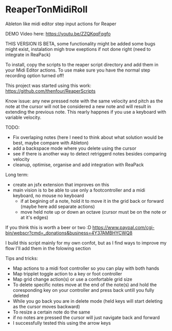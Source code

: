 # ReaperTonMidiRoll
Ableton like midi editor step input actions for Reaper

DEMO Video here: 
https://youtu.be/ZZQKqqFqgfo


THIS VERSION IS BETA, some functionality might be added some bugs might exist, instalation migh trow exeptions if not done right (need to integrate in ReaPack)

To install, copy the scripts to the reaper script directory and add them in your Midi Editor actions.
To use make sure you have the normal step recording option turned off!

This project was started using this work: https://github.com/thenfour/ReaperScripts


Know issue: any new pressed note with the same velocity and pitch as the note at the cursor will not be considered a new note and will result in extending the previous note. This rearly happnes if you use a keyboard with variable velocity.

TODO: 
- Fix overlaping notes (here I need to think about what solution would be best, maybe compare with Ableton)
- add a backspace mode where you delete using the cursor
- see if there is another way to detect retriggerd notes besides comparing velocity
- cleanup, optimise, organise and add integration with ReaPack

Long term:
- create an jsfx extension that improves on this
- main vision is to be able to use only a footcontroller and a midi keyboard, no mouse no keyboard
  + if at begining of a note, hold it to move it in the grid back or forward (maybe here add separate actions)
  + move held note up or down an octave (cursor must be on the note or at it's edges)



If you think this is worth a beer or two :D
https://www.paypal.com/cgi-bin/webscr?cmd=_donations&business=4Y37AMBHYCWQ8

I build this script mainly for my own confot, but as I find ways to improve my flow I'll add them in the folowing section

Tips and tricks:
- Map actions to a midi foot controller so you can play with both hands
- Map tripplet toggle action to a key or foot controller
- Map grid change action(s) or use a confortable grid size
- To delete specific notes move at the end of the note(s) and hold the coresponding key on your controller and press back untill you fully deleted
- While you go back you are in delete mode (held keys will start deleting as the cursor moves backward)
- To resize a certain note do the same
- if no notes are pressed the cursor will just navigate back and forward
- I successfully tested this using the arrow keys

